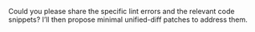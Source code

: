Could you please share the specific lint errors and the relevant code snippets? I’ll then propose minimal unified-diff patches to address them.